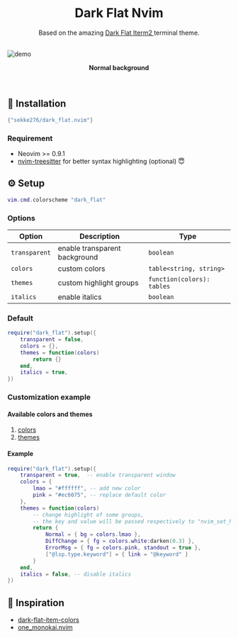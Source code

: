 <div align="center">
  <h1>
     Dark Flat Nvim
  </h1>
    Based on the amazing <a href="https://github.com/QuentinWatt/dark-flat-iterm-colors">Dark Flat Iterm2 </a> terminal theme.
</div>

</br>

![demo](https://github.com/sekke276/dark_flat.nvim/assets/72869134/c908aa85-4320-41bc-95bc-4c3831f2f405)

<p align = "center"><b>Normal background</b></p>

<br />

## :rocket: Installation

```lua
{"sekke276/dark_flat.nvim"}
```

### Requirement

- Neovim >= 0.9.1
- [nvim-treesitter](https://github.com/nvim-treesitter/nvim-treesitter) for better syntax highlighting (optional) 😇

## :gear: Setup

```lua
vim.cmd.colorscheme "dark_flat"
```

### Options

| Option        | Description                   | Type                       |
| ------------- | ----------------------------- | -------------------------- |
| `transparent` | enable transparent background | `boolean`                  |
| `colors`      | custom colors                 | `table<string, string>`    |
| `themes`      | custom highlight groups       | `function(colors): tables` |
| `italics`     | enable italics                | `boolean`                  |

### Default

```lua
require("dark_flat").setup({
    transparent = false,
    colors = {},
    themes = function(colors)
        return {}
    end,
    italics = true,
})
```

### Customization example

#### Available colors and themes

1. [colors](lua/dark_flat/colors.lua#L7)
2. [themes](lua/dark_flat/themes/groups.lua#L6)

#### Example

```lua
require("dark_flat").setup({
    transparent = true,  -- enable transparent window
    colors = {
        lmao = "#ffffff", -- add new color
        pink = "#ec6075", -- replace default color
    },
    themes = function(colors)
        -- change highlight of some groups,
        -- the key and value will be passed respectively to "nvim_set_hl"
        return {
            Normal = { bg = colors.lmao },
            DiffChange = { fg = colors.white:darken(0.3) },
            ErrorMsg = { fg = colors.pink, standout = true },
            ["@lsp.type.keyword"] = { link = "@keyword" }
        }
    end,
    italics = false, -- disable italics
})
```

## :eyes: Inspiration

- [dark-flat-item-colors](https://github.com/QuentinWatt/dark-flat-iterm-colors)
- [one_monokai.nvim](https://github.com/cpea2506/one_monokai.nvim)

